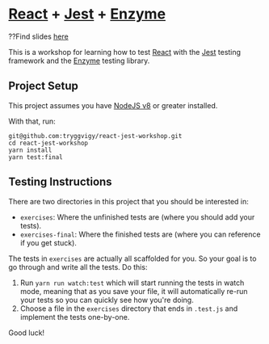 # [React][React] + [Jest][Jest] + [Enzyme][Enzyme]

??Find slides [here](http://kcd.im/testing-react)

This is a workshop for learning how to test [React][React] with the [Jest][Jest] testing framework and the
[Enzyme][Enzyme] testing library.

## Project Setup

This project assumes you have [NodeJS v8](http://nodejs.org/) or greater installed.

With that, run:

```
git@github.com:tryggvigy/react-jest-workshop.git
cd react-jest-workshop
yarn install
yarn test:final
```

## Testing Instructions

There are two directories in this project that you should be interested in:

- `exercises`: Where the unfinished tests are (where you should add your tests).
- `exercises-final`: Where the finished tests are (where you can reference if you get stuck).

The tests in `exercises` are actually all scaffolded for you. So your goal is to go through and write all the tests. Do this:

1. Run `yarn run watch:test` which will start running the tests in watch mode, meaning that as you save your file, it
will automatically re-run your tests so you can quickly see how you're doing.
2. Choose a file in the `exercises` directory that ends in `.test.js` and implement the tests one-by-one.

Good luck!

[React]: https://facebook.github.io/react/
[Jest]: http://facebook.github.io/jest/
[Enzyme]: http://airbnb.io/enzyme/
